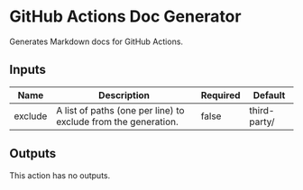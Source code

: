 # GitHub Actions Doc Generator

Generates Markdown docs for GitHub Actions.

## Inputs

| Name | Description | Required | Default |
| --- | --- | --- | --- |
| exclude | A list of paths (one per line) to exclude from the generation. | false | third-party/ |

## Outputs

This action has no outputs.
